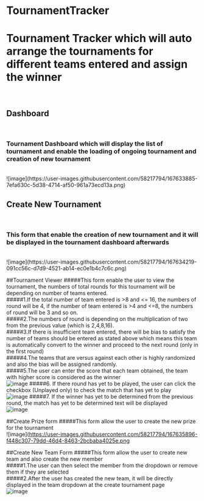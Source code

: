 # TournamentTracker
<h1>Tournament Tracker which will auto arrange the tournaments for different teams entered and assign the winner</h1><br />

<h2>Dashboard</h2><br/>
<h3>Tournament Dashboard which will display the list of tournament and enable the loading of ongoing tournament and creation of new tournament</h3><br/>
![image](https://user-images.githubusercontent.com/58217794/167633885-7efa630c-5d38-4714-af50-961a73ecd13a.png)

<h2>Create New Tournament</h2><br/>
<h3>This form that enable the creation of new tournament and it will be displayed in the tournament dashboard afterwards</h3><br/>
![image](https://user-images.githubusercontent.com/58217794/167634219-091cc56c-d7d9-4521-ab14-ec0e1b4c7c6c.png)

##Tournament Viewer
#####This form enable the user to view the tournament, the numbers of total rounds for this tournament will be depending on number of teams entered.<br />
#####1.If the total number of team entered is >8 and <= 16, the numbers of round will be 4, if the number of team entered is >4 and <=8, the numbers of round will be 3 and so on.<br />
#####2.The numbers of round is depending on the multiplication of two from the previous value (which is 2,4,8,16).<br />
#####3.If there is insufficient team entered, there will be bias to satisfy the number of teams should be entered as stated above which means this team is automatically convert to the winner and proceed to the next round (only in the first round)<br />
#####4.The teams that are versus against each other is highly randomized and also the bias will be assigned randomly.<br />
#####5.The user can enter the score that each team obtained, the team with higher score is considered as the winner<br />
![image](https://user-images.githubusercontent.com/58217794/167634354-d13a35f8-4a36-4ce1-926a-4dde0765b59a.png)
#####6. If there round has yet to be played, the user can click the checkbox (Unplayed only) to check the match that has yet to play<br />
![image](https://user-images.githubusercontent.com/58217794/167635826-54eb5549-fb65-45be-87a3-148b688b4dd8.png)
#####7. If the winner has yet to be determined from the previous round, the match has yet to be determined text will be displayed<br />
![image](https://user-images.githubusercontent.com/58217794/167635676-de15c17d-a530-4b9e-915c-385ef0b727ba.png)

##Create Prize form
#####This form allow the user to create the new prize for the tournament<br />
![image](https://user-images.githubusercontent.com/58217794/167635896-f448c307-79dd-46d4-8463-2bcbaba4025e.png

##Create New Team Form
#####This form allow the user to create new team and also create the new member<br />
#####1.The user can then select the member from the dropdown or remove them if they are selected<br />
#####2.After the user has created the new team, it will be directly displayed in the team dropdown at the create tournament page<br />
![image](https://user-images.githubusercontent.com/58217794/167636012-3f13b25b-5a31-47f3-be35-2bf2670b637a.png)










